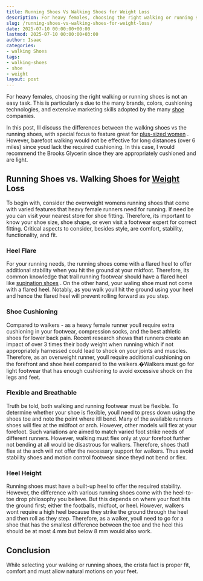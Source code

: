 ```yaml
---
title: Running Shoes Vs Walking Shoes for Weight Loss
description: For heavy females, choosing the right walking or running shoes is not an easy task. This is particularly s due to the many brands, colors, cushioning...
slug: /running-shoes-vs-walking-shoes-for-weight-loss/
date: 2025-07-10 00:00:00+00:00
lastmod: 2025-07-10 00:00:00+03:00
author: Isaac
categories:
- walking Shoes
tags:
- walking-shoes
- shoe
- weight
layout: post
---
```

For heavy females, choosing the right walking or running shoes is not an easy task. This is particularly s due to the many brands, colors, cushioning technologies, and extensive marketing skills adopted by the many [shoe](https://pestpolicy.com/best-shoes-for-arthritic-hips/) companies.

In this post, Ill discuss the differences between the walking shoes vs the running shoes, with special focus to feature great for
[plus-sized women](https://www.nytimes.com/guides/well/running-women)
.
However, barefoot walking would not be effective for long distances (over 6 miles) since youd lack the required cushioning. In this case, I would recommend the Brooks Glycerin since they are appropriately cushioned and are light.
## Running Shoes vs. Walking Shoes for [Weight](https://pestpolicy.com/best-shoes-for-weight-training-and-cardio/) Loss
To begin with, consider the
overweight womens running shoes
that come with varied features that heavy female runners need for running. If need be you can visit your nearest store for shoe fitting.
Therefore, its important to know your shoe size, shoe shape, or even visit a footwear expert for correct fitting. Critical aspects to consider, besides style, are comfort, stability, functionality, and fit.
### Heel Flare
For your running needs, the running shoes come with a flared heel to offer additional stability when you hit the ground at your midfoot. Therefore, its common knowledge that trail running footwear should have a flared heel like
[supination shoes](https://pestpolicy.com/best-shoes-for-supination-and-underpronation/)
.
On the other hand, your waling shoe must not come with a flared heel. Notably, as you walk youll hit the ground using your heel and hence the flared heel will prevent rolling forward as you step.
### Shoe Cushioning
Compared to walkers - as a heavy female runner  youll require extra cushioning in your footwear,
compression socks,
and the best athletic shoes for lower back pain. Recent research shows that runners create an impact of over 3 times their body weight when running  which if not appropriately harnessed could lead to shock on your joints and muscles.
Therefore, as an overweight runner, youll require additional cushioning on the forefront and shoe heel compared to the walkers.�Walkers must go for light footwear that has enough cushioning to avoid excessive shock on the legs and feet.
### Flexible and Breathable
Truth be told, both walking and running footwear must be flexible. To determine whether your shoe is flexible, youll need to press down using the shoes toe and note the point where itll bend.
Many of the available runners shoes will flex at the midfoot or arch. However, other models will flex at your forefoot. Such variations are aimed to match varied foot strike needs of different runners.
However, walking must flex only at your forefoot  further not bending at all would be disastrous for walkers. Therefore, shoes thatll flex at the arch will not offer the necessary support for walkers. Thus avoid stability shoes and motion control footwear since theyd not bend or flex.
### Heel Height
Running shoes must have a built-up heel to offer the required stability. However, the difference with various running shoes come with the heel-to-toe drop philosophy you believe. But this depends on where your foot hits the ground first; either the footballs, midfoot, or heel.
However, walkers wont require a high heel because they strike the ground through the heel and then roll as they step. Therefore, as a walker, youll need to go for a shoe that has the smallest difference between the toe and the heel  this should be at most 4 mm but below 8 mm would also work.
## Conclusion
While selecting your walking or running shoes, the crista fact is proper fit, comfort and must allow natural motions on your feet.